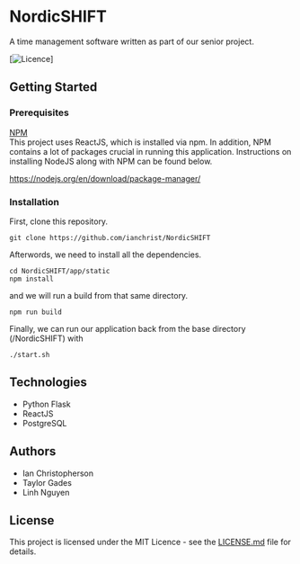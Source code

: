 # NordicSHIFT

A time management software written as part of our senior project.

[![Licence](./LICENSE)]

## Getting Started

### Prerequisites

 [NPM](https://www.npmjs.com/) <br>
This project uses ReactJS, which is installed via npm. In addition, NPM contains a lot of packages crucial in running this application. Instructions on installing NodeJS along with NPM can be found below.

https://nodejs.org/en/download/package-manager/

### Installation
First, clone this repository.
```
git clone https://github.com/ianchrist/NordicSHIFT
```

Afterwords, we need to install all the dependencies.
```
cd NordicSHIFT/app/static
npm install
```

and we will run a build from that same directory.
```
npm run build
```

Finally, we can run our application back from the base directory (/NordicSHIFT) with
```
./start.sh
```

## Technologies
* Python Flask
* ReactJS
* PostgreSQL

## Authors
* Ian Christopherson
* Taylor Gades
* Linh Nguyen

## License
This project is licensed under the MIT Licence - see the [LICENSE.md](LICENSE.md) file for details.
